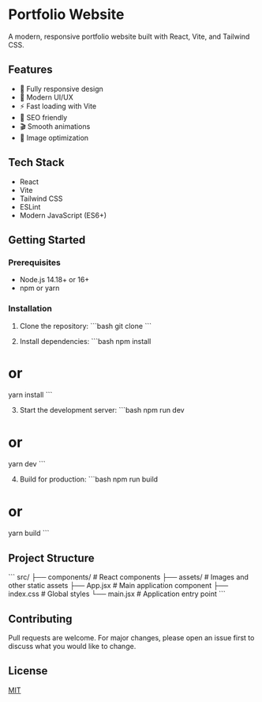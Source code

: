# Portfolio Website

A modern, responsive portfolio website built with React, Vite, and Tailwind CSS.

## Features

- 📱 Fully responsive design
- 🎨 Modern UI/UX
- ⚡ Fast loading with Vite
- 🎯 SEO friendly
- 🎬 Smooth animations
- 📸 Image optimization

## Tech Stack

- React
- Vite
- Tailwind CSS
- ESLint
- Modern JavaScript (ES6+)

## Getting Started

### Prerequisites

- Node.js 14.18+ or 16+
- npm or yarn

### Installation

1. Clone the repository:
\`\`\`bash
git clone <your-repo-url>
\`\`\`

2. Install dependencies:
\`\`\`bash
npm install
# or
yarn install
\`\`\`

3. Start the development server:
\`\`\`bash
npm run dev
# or
yarn dev
\`\`\`

4. Build for production:
\`\`\`bash
npm run build
# or
yarn build
\`\`\`

## Project Structure

\`\`\`
src/
  ├── components/     # React components
  ├── assets/        # Images and other static assets
  ├── App.jsx        # Main application component
  ├── index.css      # Global styles
  └── main.jsx       # Application entry point
\`\`\`

## Contributing

Pull requests are welcome. For major changes, please open an issue first to discuss what you would like to change.

## License

[MIT](https://choosealicense.com/licenses/mit/)
